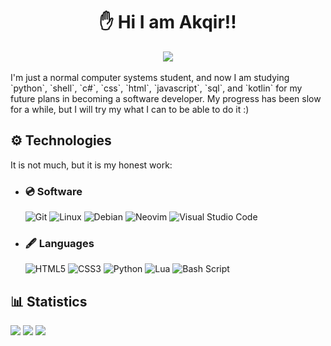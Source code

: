 <h1 align="center">✋ Hi I am Akqir!! </h1>
<div align="center"><img src="https://komarev.com/ghpvc/?username=aKqir24"> </div><br>
I'm just a normal computer systems student, and now I am studying `python`, `shell`, `c#`, `css`, `html`, `javascript`, `sql`, and `kotlin` for my future plans in becoming a software developer. My progress has been slow for a while, but I will try my what I can to be able to do it :)

## ⚙️ __Technologies__
It is not much, but it is my honest work:<br>
- ### 💿 Software
    ![Git](https://img.shields.io/badge/git-%23F05033.svg?style=for-the-badge&logo=git&logoColor=white)
    ![Linux](https://img.shields.io/badge/Linux-FCC624?style=for-the-badge&logo=linux&logoColor=black)
    ![Debian](https://img.shields.io/badge/Debian-D70A53?style=for-the-badge&logo=debian&logoColor=white) 
    ![Neovim](https://img.shields.io/badge/NeoVim-%2357A143.svg?&style=for-the-badge&logo=neovim&logoColor=white)
    ![Visual Studio Code](https://img.shields.io/badge/Visual%20Studio%20Code-0078d7.svg?style=for-the-badge&logo=visual-studio-code&logoColor=white)

- ### 🖋 Languages
   ![HTML5](https://img.shields.io/badge/html5-%23E34F26.svg?style=for-the-badge&logo=html5&logoColor=white)
   ![CSS3](https://img.shields.io/badge/css3-%231572B6.svg?style=for-the-badge&logo=css3&logoColor=white)
   ![Python](https://img.shields.io/badge/python-3670A0?style=for-the-badge&logo=python&logoColor=ffdd54)
   ![Lua](https://img.shields.io/badge/lua-%232C2D72.svg?style=for-the-badge&logo=lua&logoColor=white)
   ![Bash Script](https://img.shields.io/badge/bash_script-%23121011.svg?style=for-the-badge&logo=gnu-bash&logoColor=white)
  
## 📊 __Statistics__
 ![](http://github-profile-summary-cards.vercel.app/api/cards/stats?username=aKqir24&theme=transparent)
 ![](http://github-profile-summary-cards.vercel.app/api/cards/most-commit-language?username=aKqir24&theme=transparent)
 ![](http://github-profile-summary-cards.vercel.app/api/cards/profile-details?username=aKqir24&theme=transparent)
